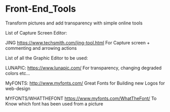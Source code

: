 # Front-End_Tools
Transform pictures and add transparency with simple online tools

List of Capture Screen Editor:

JING
https://www.techsmith.com/jing-tool.html
For Capture screen + commenting and arrowing actions


List of all the Graphic Editor to be used:

LUNAPIC:
https://www.lunapic.com/
For transparency, changing degraded colors etc...

MyFONTS:
http://www.myfonts.com/
Great Fonts for Building new Logos for web-design

MYFONTS/WHATTHEFONT
https://www.myfonts.com/WhatTheFont/
To Know which font has been used from a picture

